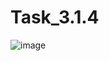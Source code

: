 # Task_3.1.4
![image](https://github.com/AlexandrMV64/Task_3.1.4/assets/134216054/7c63e698-4ba8-4014-bb2c-1e45c6b4bc5a)


